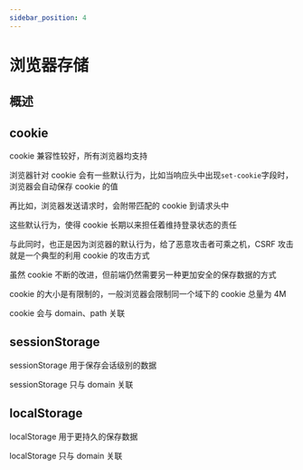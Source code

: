 ```yaml
---
sidebar_position: 4
---
```


# 浏览器存储

## 概述

## cookie

cookie 兼容性较好，所有浏览器均支持

浏览器针对 cookie 会有一些默认行为，比如当响应头中出现`set-cookie`字段时，浏览器会自动保存 cookie 的值

再比如，浏览器发送请求时，会附带匹配的 cookie 到请求头中

这些默认行为，使得 cookie 长期以来担任着维持登录状态的责任

与此同时，也正是因为浏览器的默认行为，给了恶意攻击者可乘之机，CSRF 攻击就是一个典型的利用 cookie 的攻击方式

虽然 cookie 不断的改进，但前端仍然需要另一种更加安全的保存数据的方式

cookie 的大小是有限制的，一般浏览器会限制同一个域下的 cookie 总量为 4M

cookie 会与 domain、path 关联

## sessionStorage 

sessionStorage 用于保存会话级别的数据

sessionStorage 只与 domain 关联

## localStorage

localStorage 用于更持久的保存数据

localStorage 只与 domain 关联
